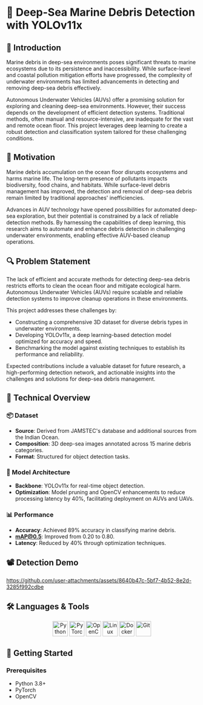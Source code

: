 # 🌊 Deep-Sea Marine Debris Detection with YOLOv11x

## 📘 Introduction

Marine debris in deep-sea environments poses significant threats to marine ecosystems due to its persistence and inaccessibility. While surface-level and coastal pollution mitigation efforts have progressed, the complexity of underwater environments has limited advancements in detecting and removing deep-sea debris effectively.

Autonomous Underwater Vehicles (AUVs) offer a promising solution for exploring and cleaning deep-sea environments. However, their success depends on the development of efficient detection systems. Traditional methods, often manual and resource-intensive, are inadequate for the vast and remote ocean floor. This project leverages deep learning to create a robust detection and classification system tailored for these challenging conditions.

## 🎯 Motivation

Marine debris accumulation on the ocean floor disrupts ecosystems and harms marine life. The long-term presence of pollutants impacts biodiversity, food chains, and habitats. While surface-level debris management has improved, the detection and removal of deep-sea debris remain limited by traditional approaches' inefficiencies.

Advances in AUV technology have opened possibilities for automated deep-sea exploration, but their potential is constrained by a lack of reliable detection methods. By harnessing the capabilities of deep learning, this research aims to automate and enhance debris detection in challenging underwater environments, enabling effective AUV-based cleanup operations.

## 🔍 Problem Statement

The lack of efficient and accurate methods for detecting deep-sea debris restricts efforts to clean the ocean floor and mitigate ecological harm. Autonomous Underwater Vehicles (AUVs) require scalable and reliable detection systems to improve cleanup operations in these environments.

This project addresses these challenges by:

- Constructing a comprehensive 3D dataset for diverse debris types in underwater environments.
- Developing YOLOv11x, a deep learning-based detection model optimized for accuracy and speed.
- Benchmarking the model against existing techniques to establish its performance and reliability.

Expected contributions include a valuable dataset for future research, a high-performing detection network, and actionable insights into the challenges and solutions for deep-sea debris management.

## 🧠 Technical Overview

### 📦 Dataset

- **Source**: Derived from JAMSTEC's database and additional sources from the Indian Ocean.
- **Composition**: 3D deep-sea images annotated across 15 marine debris categories.
- **Format**: Structured for object detection tasks.

### 🧰 Model Architecture

- **Backbone**: YOLOv11x for real-time object detection.
- **Optimization**: Model pruning and OpenCV enhancements to reduce processing latency by 40%, facilitating deployment on AUVs and UAVs.

### 📊 Performance

- **Accuracy**: Achieved 89% accuracy in classifying marine debris.
- **mAP@0.5**: Improved from 0.20 to 0.80.
- **Latency**: Reduced by 40% through optimization techniques.

## 📽️ Detection Demo
 
https://github.com/user-attachments/assets/8640b47c-5bf7-4b52-8e2d-3285f992cdbe


<!--
<video width="600" controls>
  <source src="[https://user-images.githubusercontent.com/USER_ID/FILE_NAME.mp4](https://github.com/user-attachments/assets/783816d8-a58a-47ed-9bc0-96c5d899096a)" type="video/mp4">
  Your browser does not support the video tag.
</video>

-->


## 🛠️ Languages & Tools

<p align="center">
  <img src="https://cdn.jsdelivr.net/gh/devicons/devicon/icons/python/python-original.svg" alt="Python" width="40" height="40"/>
  <img src="https://cdn.jsdelivr.net/gh/devicons/devicon/icons/pytorch/pytorch-original.svg" alt="PyTorch" width="40" height="40"/>
  <img src="https://cdn.jsdelivr.net/gh/devicons/devicon/icons/opencv/opencv-original.svg" alt="OpenCV" width="40" height="40"/>
  <img src="https://cdn.jsdelivr.net/gh/devicons/devicon/icons/linux/linux-original.svg" alt="Linux" width="40" height="40"/>
  <img src="https://cdn.jsdelivr.net/gh/devicons/devicon/icons/docker/docker-original.svg" alt="Docker" width="40" height="40"/>
  <img src="https://cdn.jsdelivr.net/gh/devicons/devicon/icons/git/git-original.svg" alt="Git" width="40" height="40"/>
</p>

## 🚀 Getting Started

### Prerequisites

- Python 3.8+
- PyTorch
- OpenCV

